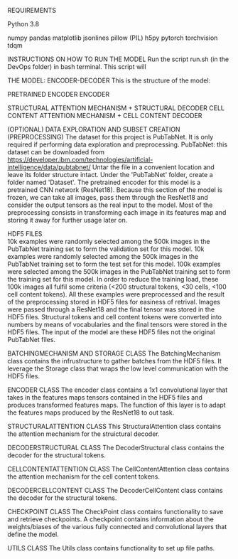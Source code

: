 REQUIREMENTS

Python 3.8

numpy
pandas
matplotlib
jsonlines
pillow (PIL)
h5py
pytorch
torchvision
tdqm

INSTRUCTIONS ON HOW TO RUN THE MODEL
Run the script run.sh (in the DevOps folder) in bash terminal.
This script will 

THE MODEL: ENCODER-DECODER
This is the structure of the model:

PRETRAINED ENCODER
ENCODER

STRUCTURAL ATTENTION MECHANISM + STRUCTURAL DECODER
CELL CONTENT ATTENTION MECHANISM + CELL CONTENT DECODER

(OPTIONAL) DATA EXPLORATION AND SUBSET CREATION (PREPROCESSING)
The dataset for this project is PubTabNet. It is only required if performing data exploration and preprocessing.
PubTabNet: this dataset can be downloaded from https://developer.ibm.com/technologies/artificial-intelligence/data/pubtabnet/
Untar the file in a convenient location and leave its folder structure intact.
Under the 'PubTabNet' folder, create a folder named 'Dataset'.
The pretrained encoder for this model is a pretrained CNN network (ResNet18). Because this section of the model is frozen,
we can take all images, pass them through the ResNet18 and consider the output tensors as the real input to the model. 
Most of the preprocessing consists in transforming each image in its features map and storing it away for further usage later on.

HDF5 FILES   
10k examples were randomly selected among the 500k images in the PubTabNet training set to form the validation set for this model.
10k examples were randomly selected among the 500k images in the PubTabNet training set to form the test set for this model.
100k examples were selected among the 500k images in the PubTabNet training set to form the training set for this model. 
In order to reduce the training load, these 100k images all fulfil some criteria (<200 structural tokens, <30 cells, <100 cell content tokens).
All these examples were preprocessed and the result of the preprocessing stored in HDF5 files for easiness of retrival.
Images were passed through a ResNet18 and the final tensor was stored in the HDF5 files.
Structural tokens and cell content tokens were converted into numbers by means of vocabularies and the final tensors were stored in the HDF5 files.
The input of the model are these HDF5 files not the original PubTabNet files.

BATCHINGMECHANISM AND STORAGE CLASS
The BatchingMechanism class contains the infrustructure to gather batches from the HDF5 files. It leverage the Storage class that wraps 
the low level communication with the HDF5 files. 

ENCODER CLASS
The encoder class contains a 1x1 convolutional layer that takes in the features maps tensors contained in the HDF5 files and produces 
transformed features maps. The function of this layer is to adapt the features maps produced by the ResNet18 to out task.

STRUCTURALATTENTION CLASS
This StructuralAttention class contains the attention mechanism for the struictural decoder.

DECODERSTRUCTURAL CLASS
The DecoderStructural class contains the decoder for the structural tokens.

CELLCONTENTATTENTION CLASS
The CellContentAttention class contains the attention mechanism for the cell content tokens.

DECODERCELLCONTENT CLASS
The DecoderCellContent class contains the decoder for the structural tokens.

CHECKPOINT CLASS
The CheckPoint class contains functionality to save and retrieve checkpoints. A checkpoint contains information about the weights/biases
of the various fully connected and convolutional layers that define the model.

UTILS CLASS
The Utils class contains functionality to set up file paths.
